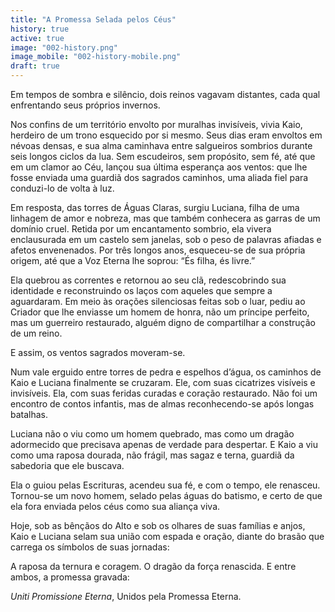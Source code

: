 ```yaml
---
title: "A Promessa Selada pelos Céus"
history: true
active: true
image: "002-history.png"
image_mobile: "002-history-mobile.png"
draft: true
---
```


Em tempos de sombra e silêncio, dois reinos vagavam distantes, cada qual enfrentando seus próprios invernos.

Nos confins de um território envolto por muralhas invisíveis, vivia Kaio, herdeiro de um trono esquecido por si mesmo. Seus dias eram envoltos em névoas densas, e sua alma caminhava entre salgueiros sombrios durante seis longos ciclos da lua. Sem escudeiros, sem propósito, sem fé, até que em um clamor ao Céu, lançou sua última esperança aos ventos: que lhe fosse enviada uma guardiã dos sagrados caminhos, uma aliada fiel para conduzi-lo de volta à luz.

Em resposta, das torres de Águas Claras, surgiu Luciana, filha de uma linhagem de amor e nobreza, mas que também conhecera as garras de um domínio cruel. Retida por um encantamento sombrio, ela vivera enclausurada em um castelo sem janelas, sob o peso de palavras afiadas e afetos envenenados. Por três longos anos, esqueceu-se de sua própria origem, até que a Voz Eterna lhe soprou: “És filha, és livre.”

Ela quebrou as correntes e retornou ao seu clã, redescobrindo sua identidade e reconstruindo os laços com aqueles que sempre a aguardaram. Em meio às orações silenciosas feitas sob o luar, pediu ao Criador que lhe enviasse um homem de honra, não um príncipe perfeito, mas um guerreiro restaurado, alguém digno de compartilhar a construção de um reino.

E assim, os ventos sagrados moveram-se.

Num vale erguido entre torres de pedra e espelhos d’água, os caminhos de Kaio e Luciana finalmente se cruzaram. Ele, com suas cicatrizes visíveis e invisíveis. Ela, com suas feridas curadas e coração restaurado. Não foi um encontro de contos infantis, mas de almas reconhecendo-se após longas batalhas.

Luciana não o viu como um homem quebrado, mas como um dragão adormecido que precisava apenas de verdade para despertar. E Kaio a viu como uma raposa dourada, não frágil, mas sagaz e terna, guardiã da sabedoria que ele buscava.

Ela o guiou pelas Escrituras, acendeu sua fé, e com o tempo, ele renasceu. Tornou-se um novo homem, selado pelas águas do batismo, e certo de que ela fora enviada pelos céus como sua aliança viva.

Hoje, sob as bênçãos do Alto e sob os olhares de suas famílias e anjos, Kaio e Luciana selam sua união com espada e oração, diante do brasão que carrega os símbolos de suas jornadas:

 A raposa da ternura e coragem.
O dragão da força renascida.
E entre ambos, a promessa gravada:

_Uniti Promissione Eterna_, Unidos pela Promessa Eterna.